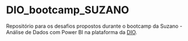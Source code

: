 # DIO_bootcamp_SUZANO
 Repositório para os desafios propostos durante o bootcamp da Suzano - Análise de Dados com Power BI na plataforma da [DIO](https://web.dio.me/track/coding-future-suzano-analise-dados).
